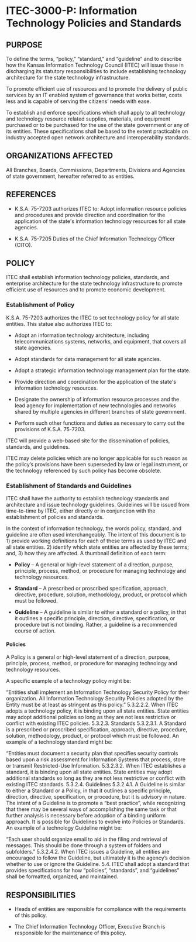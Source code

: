 # ITEC-3000-P: Information Technology Policies and Standards

## PURPOSE

To define the terms, “policy,” “standard,” and “guideline” and to describe how the Kansas Information Technology Council (ITEC) will issue these in discharging its statutory responsibilities to include establishing technology architecture for the state technology infrastructure.

To promote efficient use of resources and to promote the delivery of public services by an IT enabled system of governance that works better, costs less and is capable of serving the citizens’ needs with ease.

To establish and enforce specifications which shall apply to all technology and technology resource related supplies, materials, and equipment purchased or to be purchased for the use of the state government or any of its entities.  These specifications shall be based to the extent practicable on industry accepted open network architecture and interoperability standards.

## ORGANIZATIONS AFFECTED

All Branches, Boards, Commissions, Departments, Divisions and Agencies of state government, hereafter referred to as entities.

## REFERENCES

- K.S.A. 75-7203 authorizes ITEC to: Adopt information resource policies and procedures and provide direction and coordination for the application of the state's information technology resources for all state agencies.

- K.S.A. 75-7205 Duties of the Chief Information Technology Officer (CITO).

## POLICY

ITEC shall establish information technology policies, standards, and enterprise architecture for the state technology infrastructure to promote efficient use of resources and to promote economic development.

### Establishment of Policy

K.S.A. 75-7203 authorizes the ITEC to set technology policy for all state entities.  This statue also authorizes ITEC to:

- Adopt an information technology architecture, including telecommunications systems, networks, and equipment, that covers all state agencies.

- Adopt standards for data management for all state agencies. 

- Adopt a strategic information technology management plan for the state.

- Provide direction and coordination for the application of the state's information technology resources.

- Designate the ownership of information resource processes and the lead agency for implementation of new technologies and networks shared by multiple agencies in different branches of state government.

- Perform such other functions and duties as necessary to carry out the provisions of K.S.A. 75-7203.

ITEC will provide a web-based site for the dissemination of policies, standards, and guidelines.

ITEC may delete policies which are no longer applicable for such reason as the policy’s provisions have been superseded by law or legal instrument, or the technology referenced by such policy has become obsolete.

### Establishment of Standards and Guidelines

ITEC shall have the authority to establish technology standards and architecture and issue technology guidelines. Guidelines will be issued from time-to-time by ITEC, either directly or in conjunction with the establishment of policies and standards.

In the context of information technology, the words policy, standard, and guideline are often used interchangeably.  The intent of this document is to 1) provide working definitions for each of these terms as used by ITEC and all state entities. 2) identify which state entities are affected by these terms; and, 3) how they are affected.  A thumbnail definition of each term:

- **Policy** – A general or high-level statement of a direction, purpose, principle, process, method, or procedure for managing technology and technology resources.

- **Standard** – A prescribed or proscribed specification, approach, directive, procedure, solution, methodology, product, or protocol which must be followed.

- **Guideline** – A guideline is similar to either a standard or a policy, in that it outlines a specific principle, direction, directive, specification, or procedure but is not binding. Rather, a guideline is a recommended course of action.

#### Policies

A Policy is a general or high-level statement of a direction, purpose, principle, process, method, or procedure for managing technology and technology resources. 

A specific example of a technology policy might be:

“Entities shall implement an Information Technology Security Policy for their organization. All Information Technology Security Policies adopted by the Entity must be at least as stringent as this policy.”
5.3.2.2.2.	When ITEC adopts a technology policy, it is binding upon all state entities.  State entities may adopt additional policies so long as they are not less restrictive or conflict with existing ITEC policies.
5.3.2.3.	Standards
5.3.2.3.1.	A Standard is a prescribed or proscribed specification, approach, directive, procedure, solution, methodology, product, or protocol which must be followed. An example of a technology standard might be:

“Entities must document a security plan that specifies security controls based upon a risk assessment for Information Systems that process, store or transmit Restricted-Use Information.
5.3.2.3.2.	When ITEC establishes a standard, it is binding upon all state entities.  State entities may adopt additional standards so long as they are not less restrictive or conflict with existing ITEC standards.
5.3.2.4.	Guidelines
5.3.2.4.1.	A Guideline is similar to either a Standard or a Policy, in that it outlines a specific principle, direction, directive, specification, or procedure, but it is advisory in nature. The intent of a Guideline is to promote a “best practice”, while recognizing that there may be several ways of accomplishing the same task or that further analysis is necessary before adoption of a binding uniform approach. It is possible for Guidelines to evolve into Policies or Standards.  An example of a technology Guideline might be:

“Each user should organize email to aid in the filing and retrieval of messages.  This should be done through a system of folders and subfolders.”
5.3.2.4.2.	When ITEC issues a Guideline, all entities are encouraged to follow the Guideline, but ultimately it is the agency’s decision whether to use or ignore the Guideline.
5.4.	ITEC shall adopt a standard that provides specifications for how “policies”, “standards”, and “guidelines” shall be formatted, organized, and maintained.

## RESPONSIBILITIES

- Heads of entities are responsible for compliance with the requirements of this policy.

- The Chief Information Technology Officer, Executive Branch is responsible for the maintenance of this policy.
